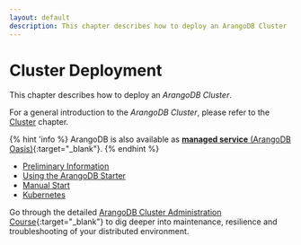 ```yaml
---
layout: default
description: This chapter describes how to deploy an ArangoDB Cluster
---
```

Cluster Deployment
==================

This chapter describes how to deploy an _ArangoDB Cluster_.

For a general introduction to the _ArangoDB Cluster_, please refer to the
[Cluster](architecture-deployment-modes-cluster.html) chapter.

{% hint 'info %}
ArangoDB is also available as
[**managed service** (ArangoDB Oasis)](https://www.arangodb.com/managed-service/){:target="_blank"}.
{% endhint %}

- [Preliminary Information](deployment-cluster-preliminary-information.html)
- [Using the ArangoDB Starter](deployment-cluster-using-the-starter.html)
- [Manual Start](deployment-cluster-manual-start.html)
- [Kubernetes](deployment-cluster-kubernetes.html)

Go through the detailed
[ArangoDB Cluster Administration Course](https://www.arangodb.com/arangodb-cluster-course/){:target="_blank"}
to dig deeper into maintenance, resilience and troubleshooting of your
distributed environment.

